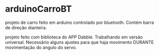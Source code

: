 # arduinoCarroBT
projeto de carro feito em arduino controlado por bluetooth. Contém barra de direção dianteira.

projeto feito com biblioteca do APP Dabble. Trabalhando em versão universal.
Necessário alguns ajustes para que haja movimento DURANTE movimentação do angulo do servo.
